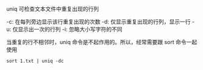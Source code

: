 uniq 可检查文本文件中重复出现的行列

-c: 在每列旁边显示该行重复出现的次数
-d: 仅显示重复出现的行列，显示一行
-u: 仅显示出一次的行列
-i: 忽略大小写字符的不同

当重复的行不相邻时，uniq 命令是不起作用的。所以，经常需要跟 sort 命令一起使用

```shell
sort 1.txt | uniq -dc
```